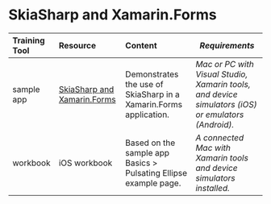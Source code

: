 # SkiaSharp and Xamarin.Forms

| Training Tool | Resource | Content | _Requirements_ |
|:--------|:---------|:--------|----------------|
| sample app | [SkiaSharp and Xamarin.Forms](https://developer.xamarin.com/samples/xamarin-forms/SkiaSharpForms/SkiaSharpFormsDemos/) | Demonstrates the use of SkiaSharp in a Xamarin.Forms application. | _Mac or PC with Visual Studio, Xamarin tools, and device simulators (iOS) or emulators (Android)._ |
| workbook | iOS workbook | Based on the sample app Basics > Pulsating Ellipse example page. | _A connected Mac with Xamarin tools and device simulators installed._ |
